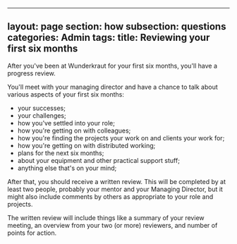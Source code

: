 ----
layout: page
section: how
subsection: questions
categories: Admin
tags:
title: Reviewing your first six months
----

After you've been at Wunderkraut for your first six months, you'll have a progress review.

You'll meet with your managing director and have a chance to talk about various aspects of your first six months:

- your successes;
- your challenges;
- how you've settled into your role;
- how you're getting on with colleagues;
- how you're finding the projects your work on and clients your work for;
- how you're getting on with distributed working;
- plans for the next six months;
- about your equipment and other practical support stuff;
- anything else that's on your mind;

After that, you should receive a written review. This will be completed by at least two people, probably your mentor and your Managing Director, but it might also include comments by others as appropriate to your role and projects.

The written review will include things like a summary of your review meeting, an overview from your two (or more) reviewers, and number of points for action.
